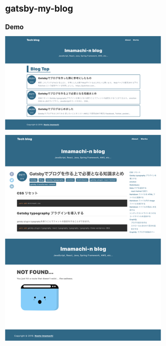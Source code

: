 # gatsby-my-blog

## Demo

![demo1](./img/demo1.png)

![demo2](./img/demo2.png)

![demo3](./img/demo3.png)
